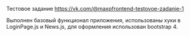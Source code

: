 Тестовое задание https://vk.com/@maxpfrontend-testovoe-zadanie-1

Выполнен базовый функционал приложения, использованы хуки в LoginPage.js и News.js, для оформления использован bootstrap 4. 

